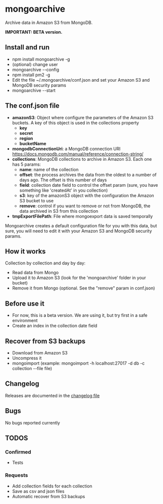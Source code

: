 # mongoarchive

Archive data in Amazon S3 from MongoDB. 

**IMPORTANT: BETA version.**

## Install and run
- npm install mongoarchive -g
- (optional) change user
- mongoarchive --config
- npm install pm2 -g
- Edit the file ~/.mongoarchive/conf.json and set your Amazon S3 and MongoDB security params
- mongoarchive --start

## The conf.json file
* **amazonS3**: Object where configure the parameters of the Amazon S3 buckets. A key of this object is used in the collections property
    * **key**
    * **secret**
    * **region**
    * **bucketName** 
* **mongodbConnectionUri**: a MongoDB connection URI https://docs.mongodb.com/manual/reference/connection-string/
* **collections**: MongoDB collections to archive in Amazon S3. Each one has 5 params:
    * **name**: name of the collection
    * **offset**: the process archives the data from the oldest to a number of days ago. The offset is this number of days
    * **field**: collection date field to control the offset param (sure, you have something like 'createdAt' in you collection)
    * **s3**: key of the amazonS3 object with the configuration the Amazon S3 bucket to use
    * **remove**: control if you want to remove or not from MongoDB, the data archived in S3 from this collection
* **tmpExportFilePath**: File where mongoexport data is saved temporally

Mongoarchive creates a default configuration file for you with this data, but sure, you will need to edit it with your Amazon S3 and MongoDB security params.

## How it works 
Collection by collection and day by day:
- Read data from Mongo 
- Upload it to Amazon S3 (look for the 'mongoarchive' folder in your bucket)
- Remove it from Mongo (optional. See the "remove" param in conf.json)

## Before use it
- For now, this is a beta version. We are using it, but try first in a safe environment
- Create an index in the collection date field

## Recover from S3 backups
- Download from Amazon S3
- Uncompress it
- mongoimport (example: mongoimport -h localhost:27017 -d db -c collection --file file)

## Changelog
Releases are documented in the [changelog file](./changelog.md)

## Bugs
No bugs reported currently

## TODOS
### Confirmed
- Tests
### Requests
- Add collection fields for each collection
- Save as csv and json files
- Automatic recover from S3 backups
